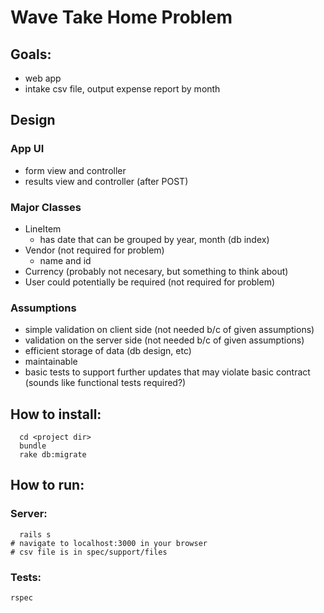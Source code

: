 # Wave Take Home Problem

## Goals: 
- web app
- intake csv file, output expense report by month

## Design

### App UI
- form view and controller
- results view and controller (after POST)

### Major Classes
- LineItem
  - has date that can be grouped by year, month (db index)
- Vendor (not required for problem)
  - name and id
- Currency (probably not necesary, but something to think about)
- User could potentially be required (not required for problem)

### Assumptions
- simple validation on client side (not needed b/c of given assumptions)
- validation on the server side (not needed b/c of given assumptions)
- efficient storage of data (db design, etc)
- maintainable
- basic tests to support further updates that may violate basic contract (sounds like functional tests required?)

## How to install:

``` 
  cd <project dir>
  bundle 
  rake db:migrate
```

## How to run:

### Server: 

``` 
  rails s 
# navigate to localhost:3000 in your browser
# csv file is in spec/support/files
```

### Tests:

``` rspec ```




